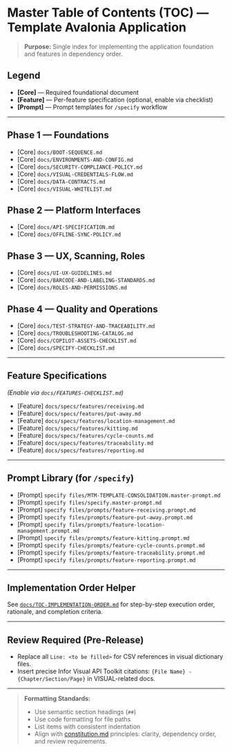 # Master Table of Contents (TOC) — Template Avalonia Application

> **Purpose:**
> Single index for implementing the application foundation and features in dependency order.

## Legend

- **[Core]** — Required foundational document
- **[Feature]** — Per-feature specification (optional, enable via checklist)
- **[Prompt]** — Prompt templates for `/specify` workflow

---

## Phase 1 — Foundations

- [Core] `docs/BOOT-SEQUENCE.md`
- [Core] `docs/ENVIRONMENTS-AND-CONFIG.md`
- [Core] `docs/SECURITY-COMPLIANCE-POLICY.md`
- [Core] `docs/VISUAL-CREDENTIALS-FLOW.md`
- [Core] `docs/DATA-CONTRACTS.md`
- [Core] `docs/VISUAL-WHITELIST.md`

## Phase 2 — Platform Interfaces

- [Core] `docs/API-SPECIFICATION.md`
- [Core] `docs/OFFLINE-SYNC-POLICY.md`

## Phase 3 — UX, Scanning, Roles

- [Core] `docs/UI-UX-GUIDELINES.md`
- [Core] `docs/BARCODE-AND-LABELING-STANDARDS.md`
- [Core] `docs/ROLES-AND-PERMISSIONS.md`

## Phase 4 — Quality and Operations

- [Core] `docs/TEST-STRATEGY-AND-TRACEABILITY.md`
- [Core] `docs/TROUBLESHOOTING-CATALOG.md`
- [Core] `docs/COPILOT-ASSETS-CHECKLIST.md`
- [Core] `docs/SPECIFY-CHECKLIST.md`

---

## Feature Specifications

_(Enable via `docs/FEATURES-CHECKLIST.md`)_

- [Feature] `docs/specs/features/receiving.md`
- [Feature] `docs/specs/features/put-away.md`
- [Feature] `docs/specs/features/location-management.md`
- [Feature] `docs/specs/features/kitting.md`
- [Feature] `docs/specs/features/cycle-counts.md`
- [Feature] `docs/specs/features/traceability.md`
- [Feature] `docs/specs/features/reporting.md`

---

## Prompt Library (for `/specify`)

- [Prompt] `specify files/MTM-TEMPLATE-CONSOLIDATION.master-prompt.md`
- [Prompt] `specify files/specify.master-prompt.md`
- [Prompt] `specify files/prompts/feature-receiving.prompt.md`
- [Prompt] `specify files/prompts/feature-put-away.prompt.md`
- [Prompt] `specify files/prompts/feature-location-management.prompt.md`
- [Prompt] `specify files/prompts/feature-kitting.prompt.md`
- [Prompt] `specify files/prompts/feature-cycle-counts.prompt.md`
- [Prompt] `specify files/prompts/feature-traceability.prompt.md`
- [Prompt] `specify files/prompts/feature-reporting.prompt.md`

---

## Implementation Order Helper

See [`docs/TOC-IMPLEMENTATION-ORDER.md`](docs/TOC-IMPLEMENTATION-ORDER.md) for step-by-step execution order, rationale, and completion criteria.

---

## Review Required (Pre-Release)

- Replace all `Line: <to be filled>` for CSV references in visual dictionary files.
- Insert precise Infor Visual API Toolkit citations: `{File Name} - {Chapter/Section/Page}` in VISUAL-related docs.

---

> **Formatting Standards:**
>
> - Use semantic section headings (`##`)
> - Use code formatting for file paths
> - List items with consistent indentation
> - Align with [constitution.md](../.specify/memory/constitution.md) principles: clarity, dependency order, and review requirements.
